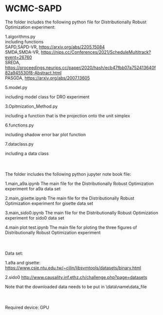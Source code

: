 # WCMC-SAPD
The folder includes the following python file for Distributionally Robust Optimization experiment:

1.algorithms.py
<br />
including functions 
  <br />
  SAPD,SAPD-VR, https://arxiv.org/abs/2205.15084
  <br />
  SMDA,SMDA-VR, https://nips.cc/Conferences/2021/ScheduleMultitrack?event=26760
  <br />
  SREDA, https://proceedings.neurips.cc/paper/2020/hash/ecb47fbb07a752413640f82a945530f8-Abstract.html
  <br />
  PASGDA, https://arxiv.org/abs/2007.13605
  <br />
  
5.model.py

  including model class for DRO experiment
  
3.Opitmization_Method.py

  including a function that is the projection onto the unit simplex
  
6.functions.py

  including shadow error bar plot function
  
7.dataclass.py

  including a data class
<br />
<br />
<br />
<br />
The folder includes the following python jupyter note book file:

1.main_a9a.ipynb
  The main file for the Distributionally Robust Optimization experiment for a9a data set
  
2.main_gisette.ipynb
  The main file for the Distributionally Robust Optimization experiment for gisette data set
  
3.main_sido0.ipynb
  The main file for the Distributionally Robust Optimization experiment for sido0 data set
  
4.main plot test.ipynb
  The main file for ploting the three figures of Distributionally Robust Optimization experiment 
<br />
<br />
<br />
<br />
 Data set:
 
 1.a9a and gisette: https://www.csie.ntu.edu.tw/~cjlin/libsvmtools/datasets/binary.html
 
 2.sido0 http://www.causality.inf.ethz.ch/challenge.php?page=datasets
 
 Note that the downloaded data needs to be put in \data\name\data_file
<br />
<br />
<br />
<br />
Required device: GPU
